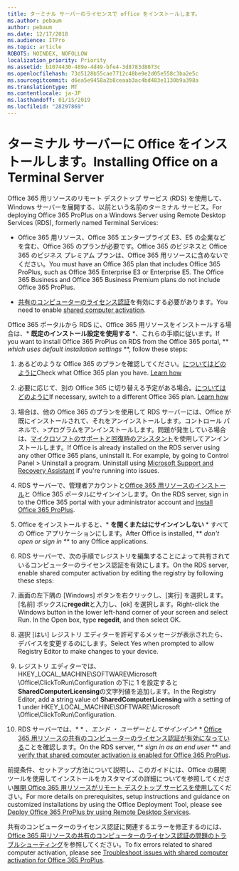 ```yaml
---
title: ターミナル サーバーのライセンスで office をインストールします。
ms.author: pebaum
author: pebaum
ms.date: 12/17/2018
ms.audience: ITPro
ms.topic: article
ROBOTS: NOINDEX, NOFOLLOW
localization_priority: Priority
ms.assetid: b1074430-489e-4d49-bfe4-3d8783d8073c
ms.openlocfilehash: 73d5128b55cae7712c48be9e2d05e558c3ba2e5c
ms.sourcegitcommit: d6ea5e9458a2b8ceaab3ac4bd483e1130b9a398a
ms.translationtype: MT
ms.contentlocale: ja-JP
ms.lasthandoff: 01/15/2019
ms.locfileid: "28297869"
---
```

# <a name="installing-office-on-a-terminal-server"></a><span data-ttu-id="4d5a4-102">ターミナル サーバーに Office をインストールします。</span><span class="sxs-lookup"><span data-stu-id="4d5a4-102">Installing Office on a Terminal Server</span></span>

<span data-ttu-id="4d5a4-103">Office 365 用リソースのリモート デスクトップ サービス (RDS) を使用して、Windows サーバーを展開する、以前という名前のターミナル サービス。</span><span class="sxs-lookup"><span data-stu-id="4d5a4-103">For deploying Office 365 ProPlus on a Windows Server using Remote Desktop Services (RDS), formerly named Terminal Services:</span></span>
  
- <span data-ttu-id="4d5a4-p101">Office 365 用リソース、Office 365 エンタープライズ E3、E5 の企業などを含む、Office 365 のプランが必要です。Office 365 のビジネスと Office 365 のビジネス プレミアム プランは、Office 365 用リソースに含めないでください。</span><span class="sxs-lookup"><span data-stu-id="4d5a4-p101">You must have an Office 365 plan that includes Office 365 ProPlus, such as Office 365 Enterprise E3 or Enterprise E5. The Office 365 Business and Office 365 Business Premium plans do not include Office 365 ProPlus.</span></span>
    
- <span data-ttu-id="4d5a4-106">[共有のコンピューターのライセンス認証](https://docs.microsoft.com/DeployOffice/overview-of-shared-computer-activation-for-office-365-proplus)を有効にする必要があります。</span><span class="sxs-lookup"><span data-stu-id="4d5a4-106">You need to enable [shared computer activation](https://docs.microsoft.com/DeployOffice/overview-of-shared-computer-activation-for-office-365-proplus).</span></span>
    
<span data-ttu-id="4d5a4-107">Office 365 ポータルから RDS に、Office 365 用リソースをインストールする場合は、\* **既定のインストール設定を使用する** \*、これらの手順に従います。</span><span class="sxs-lookup"><span data-stu-id="4d5a4-107">If you want to install Office 365 ProPlus on RDS from the Office 365 portal, \*\* *which uses default installation settings* \*\*, follow these steps:</span></span> 
  
1. <span data-ttu-id="4d5a4-p102">あるどのような Office 365 のプランを確認してください。[についてはどのように](https://docs.microsoft.com/office365/admin/admin-overview/what-subscription-do-i-have)</span><span class="sxs-lookup"><span data-stu-id="4d5a4-p102">Check what Office 365 plan you have. [Learn how](https://docs.microsoft.com/office365/admin/admin-overview/what-subscription-do-i-have)</span></span>
    
2. <span data-ttu-id="4d5a4-p103">必要に応じて、別の Office 365 に切り替える予定がある場合。[についてはどのように](https://docs.microsoft.com/office365/admin/subscriptions-and-billing/switch-to-a-different-plan)</span><span class="sxs-lookup"><span data-stu-id="4d5a4-p103">If necessary, switch to a different Office 365 plan. [Learn how](https://docs.microsoft.com/office365/admin/subscriptions-and-billing/switch-to-a-different-plan)</span></span>
    
3. <span data-ttu-id="4d5a4-p104">場合は、他の Office 365 のプランを使用して RDS サーバーには、Office が既にインストールされて、それをアンインストールします。コントロール パネルで、\>プログラムをアンインストールします。問題が発生している場合は、[マイクロソフトのサポートと回復時のアシスタント](https://aka.ms/SARA-OfficeUninstall-Alchemy)を使用してアンインストールします。</span><span class="sxs-lookup"><span data-stu-id="4d5a4-p104">If Office is already installed on the RDS server using any other Office 365 plans, uninstall it. For example, by going to Control Panel \> Uninstall a program. Uninstall using [Microsoft Support and Recovery Assistant](https://aka.ms/SARA-OfficeUninstall-Alchemy) if you're running into issues.</span></span> 
    
4. <span data-ttu-id="4d5a4-115">RDS サーバーで、管理者アカウントと[Office 365 用リソースのインストール](https://portal.office.com/OLS/MySoftware.aspx)と Office 365 ポータルにサインインします。</span><span class="sxs-lookup"><span data-stu-id="4d5a4-115">On the RDS server, sign in to the Office 365 portal with your administrator account and [install Office 365 ProPlus](https://portal.office.com/OLS/MySoftware.aspx).</span></span>
    
5. <span data-ttu-id="4d5a4-116">Office をインストールすると、\* **を開くまたはにサインインしない** \* すべての Office アプリケーションにします。</span><span class="sxs-lookup"><span data-stu-id="4d5a4-116">After Office is installed, \*\* *don't open or sign in* \*\* to any Office applications.</span></span> 
    
6. <span data-ttu-id="4d5a4-117">RDS サーバーで、次の手順でレジストリを編集することによって共有されているコンピューターのライセンス認証を有効にします。</span><span class="sxs-lookup"><span data-stu-id="4d5a4-117">On the RDS server, enable shared computer activation by editing the registry by following these steps:</span></span>
    
1. <span data-ttu-id="4d5a4-p105">画面の左下隅の [Windows] ボタンを右クリックし、[実行] を選択します。[名前] ボックスに**regedit**と入力し、[ok] を選択します。</span><span class="sxs-lookup"><span data-stu-id="4d5a4-p105">Right-click the Windows button in the lower left-hand corner of your screen and select Run. In the Open box, type **regedit**, and then select OK.</span></span> 
    
2. <span data-ttu-id="4d5a4-120">選択 [はい] レジストリ エディターを許可するメッセージが表示されたら、デバイスを変更するのにします。</span><span class="sxs-lookup"><span data-stu-id="4d5a4-120">Select Yes when prompted to allow Registry Editor to make changes to your device.</span></span>
    
3. <span data-ttu-id="4d5a4-121">レジストリ エディターでは、HKEY_LOCAL_MACHINE\SOFTWARE\Microsoft \Office\ClickToRun\Configuration の下に 1 を設定すると**SharedComputerLicensing**の文字列値を追加します。</span><span class="sxs-lookup"><span data-stu-id="4d5a4-121">In the Registry Editor, add a string value of **SharedComputerLicensing** with a setting of 1 under HKEY_LOCAL_MACHINE\SOFTWARE\Microsoft \Office\ClickToRun\Configuration.</span></span> 
    
7. <span data-ttu-id="4d5a4-122">RDS サーバーでは、\* \* *、エンド ・ ユーザーとしてサインイン*\* \* [Office 365 用リソースの共有のコンピューターのライセンス認証が有効になっている](https://docs.microsoft.com/DeployOffice/troubleshoot-issues-with-shared-computer-activation-for-office-365-proplus#verify-that-activation-for-office-365-proplus-succeeded)ことを確認します。</span><span class="sxs-lookup"><span data-stu-id="4d5a4-122">On the RDS server, \*\* *sign in as an end user* \*\* and [verify that shared computer activation is enabled for Office 365 ProPlus](https://docs.microsoft.com/DeployOffice/troubleshoot-issues-with-shared-computer-activation-for-office-365-proplus#verify-that-activation-for-office-365-proplus-succeeded).</span></span>
    
<span data-ttu-id="4d5a4-123">前提条件、セットアップ方法について説明し、このガイドには、Office の展開ツールを使用してインストールをカスタマイズの詳細についてを参照してください[展開 Office 365 用リソースがリモート デスクトップ サービスを使用して](https://docs.microsoft.com/DeployOffice/deploy-office-365-proplus-by-using-remote-desktop-services)ください。</span><span class="sxs-lookup"><span data-stu-id="4d5a4-123">For more details on prerequisites, setup instructions and guidance on customized installations by using the Office Deployment Tool, please see [Deploy Office 365 ProPlus by using Remote Desktop Services](https://docs.microsoft.com/DeployOffice/deploy-office-365-proplus-by-using-remote-desktop-services).</span></span>
  
<span data-ttu-id="4d5a4-124">共有のコンピューターのライセンス認証に関連するエラーを修正するのには、 [Office 365 用リソースの共有のコンピューターのライセンス認証の問題のトラブルシューティング](https://docs.microsoft.com/DeployOffice/troubleshoot-issues-with-shared-computer-activation-for-office-365-proplus)を参照してください。</span><span class="sxs-lookup"><span data-stu-id="4d5a4-124">To fix errors related to shared computer activation, please see [Troubleshoot issues with shared computer activation for Office 365 ProPlus](https://docs.microsoft.com/DeployOffice/troubleshoot-issues-with-shared-computer-activation-for-office-365-proplus).</span></span>
  

